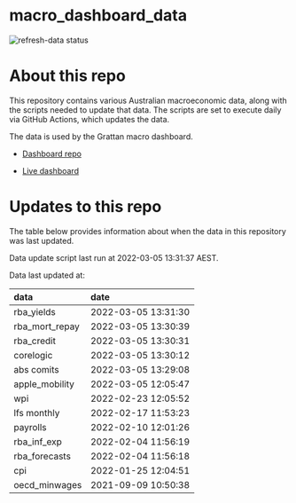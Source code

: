 
<!-- README.md is generated from README.Rmd. Please edit that file -->

# macro\_dashboard\_data

<!-- badges: start -->

![refresh-data
status](https://github.com/grattan/macro_dashboard_data/workflows/refresh-data/badge.svg)

<!-- badges: end -->

# About this repo

This repository contains various Australian macroeconomic data, along
with the scripts needed to update that data. The scripts are set to
execute daily via GitHub Actions, which updates the data.

The data is used by the Grattan macro dashboard.

  - [Dashboard repo](https://github.com/grattan/macrodashboard)

  - [Live dashboard](https://mattcowgill.shinyapps.io/macrodashboard/)

# Updates to this repo

The table below provides information about when the data in this
repository was last updated.

Data update script last run at 2022-03-05 13:31:37 AEST.

Data last updated at:

| data             | date                |
| :--------------- | :------------------ |
| rba\_yields      | 2022-03-05 13:31:30 |
| rba\_mort\_repay | 2022-03-05 13:30:39 |
| rba\_credit      | 2022-03-05 13:30:31 |
| corelogic        | 2022-03-05 13:30:12 |
| abs comits       | 2022-03-05 13:29:08 |
| apple\_mobility  | 2022-03-05 12:05:47 |
| wpi              | 2022-02-23 12:05:52 |
| lfs monthly      | 2022-02-17 11:53:23 |
| payrolls         | 2022-02-10 12:01:26 |
| rba\_inf\_exp    | 2022-02-04 11:56:19 |
| rba\_forecasts   | 2022-02-04 11:56:18 |
| cpi              | 2022-01-25 12:04:51 |
| oecd\_minwages   | 2021-09-09 10:50:38 |

